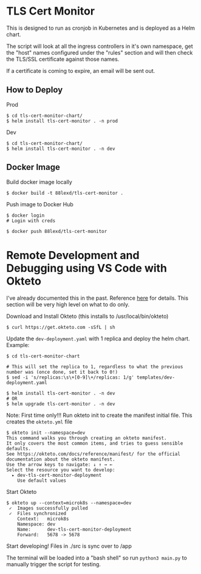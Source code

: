 # TLS Cert Monitor
This is designed to run as cronjob in Kubernetes and is deployed as a Helm chart.

The script will look at all the ingress controllers in it's own namespace, get the "host" names configured under the "rules" section and will then check the TLS/SSL certificate against those names.

If a certificate is coming to expire, an email will be sent out.

## How to Deploy
Prod
```
$ cd tls-cert-monitor-chart/
$ helm install tls-cert-monitor . -n prod
```

Dev
```
$ cd tls-cert-monitor-chart/
$ helm install tls-cert-monitor . -n dev
```

## Docker Image
Build docker image locally
```
$ docker build -t 88lexd/tls-cert-monitor .
```

Push image to Docker Hub
```
$ docker login
# Login with creds

$ docker push 88lexd/tls-cert-monitor
```

# Remote Development and Debugging using VS Code with Okteto
I've already documented this in the past. Reference [here](https://github.com/88lexd/lexd-solutions/tree/CertMonitorViaIngress/aws-wordpress/3-app-configuration/lets-encrypt-cron-img#remote-develop-and-debug-using-vs-code-with-okteto) for details. This section will be very high level on what to do only.

Download and Install Okteto (this installs to /usr/local/bin/okteto)

```
$ curl https://get.okteto.com -sSfL | sh
```

Update the `dev-deployment.yaml` with 1 replica and deploy the helm chart. Example:

```
$ cd tls-cert-monitor-chart

# This will set the replica to 1, regardless to what the previous number was (once done, set it back to 0!)
$ sed -i 's/replicas:\s\+[0-9]\+/replicas: 1/g' templates/dev-deployment.yaml

$ helm install tls-cert-monitor . -n dev
# OR
$ helm upgrade tls-cert-monitor . -n dev
```

Note: First time only!!! Run okteto init to create the manifest initial file. This creates the `okteto.yml` file
```
$ okteto init --namespace=dev
This command walks you through creating an okteto manifest.
It only covers the most common items, and tries to guess sensible defaults.
See https://okteto.com/docs/reference/manifest/ for the official documentation about the okteto manifest.
Use the arrow keys to navigate: ↓ ↑ → ←
Select the resource you want to develop:
  ▸ dev-tls-cert-monitor-deployment
    Use default values
```

Start Okteto
```
$ okteto up --context=microk8s --namespace=dev
 ✓  Images successfully pulled
 ✓  Files synchronized
    Context:   microk8s
    Namespace: dev
    Name:      dev-tls-cert-monitor-deployment
    Forward:   5678 -> 5678
```

Start developing! Files in ./src is sync over to /app

The terminal will be loaded into a "bash shell" so run `python3 main.py` to manually trigger the script for testing.
